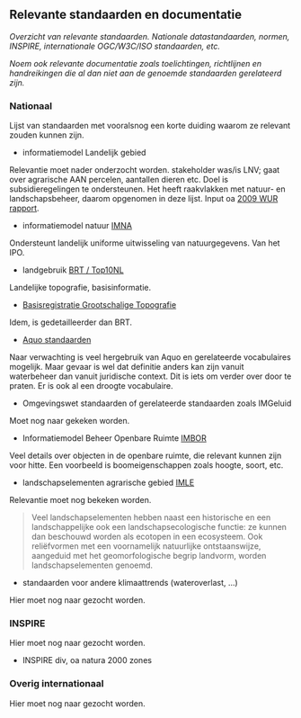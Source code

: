 ## Relevante standaarden en documentatie

*Overzicht van relevante standaarden. Nationale datastandaarden, normen, INSPIRE, internationale OGC/W3C/ISO standaarden, etc.* 

*Noem ook relevante documentatie zoals toelichtingen, richtlijnen en handreikingen die al dan niet aan de genoemde standaarden gerelateerd zijn.*

### Nationaal
Lijst van standaarden met vooralsnog een korte duiding waarom ze relevant zouden kunnen zijn. 

- informatiemodel Landelijk gebied 

Relevantie moet nader onderzocht worden. stakeholder was/is LNV; gaat over agrarische AAN percelen, aantallen dieren etc. Doel is subsidieregelingen te ondersteunen. Het heeft raakvlakken met natuur- en landschapsbeheer, daarom opgenomen in deze lijst. Input oa [2009 WUR rapport](https://edepot.wur.nl/154743).

- informatiemodel natuur [IMNA](https://www.geonovum.nl/geo-standaarden/informatiemodellen-nen3610-familie/informatiemodel-natuur-imna)

Ondersteunt landelijk uniforme uitwisseling van natuurgegevens. Van het IPO.

- landgebruik [BRT / Top10NL](https://www.geonovum.nl/geo-standaarden/informatiemodellen-nen3610-familie/informatiemodel-top10nl-imtop)

Landelijke topografie, basisinformatie. 

- [Basisregistratie Grootschalige Topografie](https://docs.geostandaarden.nl/bgt/def-im-gcbgt111-20130700)

Idem, is gedetailleerder dan BRT. 

- [Aquo standaarden](https://www.aquo.nl/)

Naar verwachting is veel hergebruik van Aquo en gerelateerde vocabulaires mogelijk. Maar gevaar is wel dat definitie anders kan zijn vanuit waterbeheer dan vanuit juridische context. Dit is iets om verder over door te praten. Er is ook al een droogte vocabulaire.

- Omgevingswet standaarden of gerelateerde standaarden zoals IMGeluid

Moet nog naar gekeken worden. 

- Informatiemodel Beheer Openbare Ruimte [IMBOR](https://www.crow.nl/thema-s/management-openbare-ruimte/imbor/over-imbor-1) 

Veel details over objecten in de openbare ruimte, die relevant kunnen zijn voor hitte. Een voorbeeld is boomeigenschappen zoals hoogte, soort, etc.

- landschapselementen agrarische gebied [IMLE](https://github.com/Geonovum/IMLE)

Relevantie moet nog bekeken worden. 

> Veel landschapselementen hebben naast een historische en een landschappelijke ook een landschapsecologische functie: ze kunnen dan beschouwd worden als ecotopen in een ecosysteem. Ook reliëfvormen met een voornamelijk natuurlijke ontstaanswijze, aangeduid met het geomorfologische begrip landvorm, worden landschapselementen genoemd.

- standaarden voor andere klimaattrends (wateroverlast, ...)

Hier moet nog naar gezocht worden. 

### INSPIRE
Hier moet nog naar gezocht worden. 

- INSPIRE div, oa natura 2000 zones

### Overig internationaal
Hier moet nog naar gezocht worden. 

